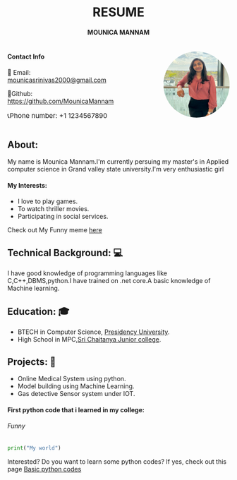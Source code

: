 <h1 align="center">RESUME</h1>
<h4 align="center">MOUNICA MANNAM</h4>
<div style="display: flex; align-items: center;">
  <div style="flex: 1;">
    <p><h4>Contact Info</h4></p>
    <p style="font-size: 14px;"> &#x1F4E7; Email: <a href="mailto:mounicasrinivas2000@gmail.com">mounicasrinivas2000@gmail.com</a></p>
    <p style="font-size: 14px;">&#x1F419;Github: <a href="https://github.com/MounicaMannam">https://github.com/MounicaMannam</a></p>
    <p style="font-size: 15px;">&#x1F4DE;Phone number: +1 1234567890</p>
  </div>
  <div style="flex: 1; text-align: right;">
<img src="pic/1.jpg"style="border-radius: 50%;" width="150" height="150" /></img>
  </div>
</div>

## About:
My name is Mounica Mannam.I'm currently persuing my master's in Applied computer science in Grand valley state university.I'm very enthusiastic girl 
#### My Interests:
- I love to play games.
- To watch thriller movies.
- Participating in social services.

Check out My Funny meme [here](https://quotesnhumor.com/wp-content/uploads/2015/07/Top-30-Very-Funny-Animals-Memes-Jokes.jpg)

## Technical Background: &#x1F4BB;
I have good knowledge of programming languages like C,C++,DBMS,python.I have trained on .net core.A basic knowledge of Machine learning.

## Education: &#x1F393;
- BTECH in Computer Science, [Presidency University](https://presidencyuniversity.in/).
- High School in MPC,[Sri Chaitanya Junior college](https://srichaitanya.net/).

## Projects: &#x1F4C2;

- Online Medical System using python.
- Model building using Machine Learning.
- Gas detective Sensor system under IOT.


#### First python code that i learned in my college:
###### Funny
```py
print("My world")
```
Interested? Do you want to learn some python codes?
If yes, check out this page [Basic python codes](https://www.stat.berkeley.edu/~spector/python.pdf)






